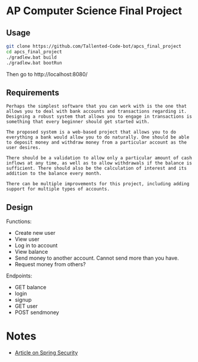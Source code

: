 # AP Computer Science Final Project

## Usage
```bash
git clone https://github.com/Tallented-Code-bot/apcs_final_project
cd apcs_final_project
./gradlew.bat build
./gradlew.bat bootRun
```


Then go to http://localhost:8080/





## Requirements
```
Perhaps the simplest software that you can work with is the one that allows you to deal with bank accounts and transactions regarding it. Designing a robust system that allows you to engage in transactions is something that every beginner should get started with.

The proposed system is a web-based project that allows you to do everything a bank would allow you to do naturally. One should be able to deposit money and withdraw money from a particular account as the user desires.

There should be a validation to allow only a particular amount of cash inflows at any time, as well as to allow withdrawals if the balance is sufficient. There should also be the calculation of interest and its addition to the balance every month.

There can be multiple improvements for this project, including adding support for multiple types of accounts.
```


## Design

Functions:
- Create new user
- View user
- Log in to account
- View balance
- Send money to another account.  Cannot send 
  more than you have. 
- Request money from others?


Endpoints:
- GET balance
- login
- signup
- GET user
- POST sendmoney



# Notes

- [Article on Spring Security](https://www.marcobehler.com/guides/spring-security)
